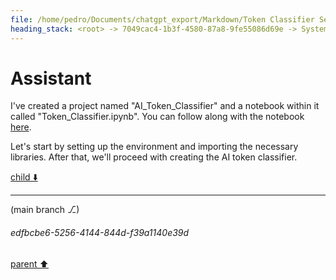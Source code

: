 ```yaml
---
file: /home/pedro/Documents/chatgpt_export/Markdown/Token Classifier Setup..md
heading_stack: <root> -> 7049cac4-1b3f-4580-87a8-9fe55086d69e -> System -> e179ded9-9f60-4738-93be-a4499fba828c -> System -> aaa20480-f877-4b91-a126-0ab43c876e05 -> User -> 0b1a1818-bf5a-4512-93fb-4cc2141fc1a9 -> Assistant -> 14f7dbc1-340f-4816-a087-bd1bfba100a7 -> Tool -> b64baf9f-de05-4932-bb5c-856dd7f3412b -> Assistant -> 016f628a-e89c-4676-84aa-b656bffb2a93 -> Tool -> 5348c801-dcbe-40bb-a64c-84c302f23f38 -> Assistant
---
```

# Assistant

I've created a project named "AI_Token_Classifier" and a notebook within it called "Token_Classifier.ipynb". You can follow along with the notebook [here](https://app.noteable.io/f/a1fa6221-5eb4-4ddd-9c01-7cfaa25731ec/Token_Classifier.ipynb).

Let's start by setting up the environment and importing the necessary libraries. After that, we'll proceed with creating the AI token classifier.

[child ⬇️](#edfbcbe6-5256-4144-844d-f39a1140e39d)

---

(main branch ⎇)
###### edfbcbe6-5256-4144-844d-f39a1140e39d
[parent ⬆️](#5348c801-dcbe-40bb-a64c-84c302f23f38)
